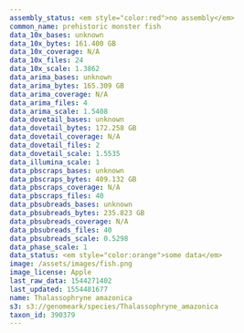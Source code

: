 ```yaml
---
assembly_status: <em style="color:red">no assembly</em>
common_name: prehistoric monster fish
data_10x_bases: unknown
data_10x_bytes: 161.400 GB
data_10x_coverage: N/A
data_10x_files: 24
data_10x_scale: 1.3862
data_arima_bases: unknown
data_arima_bytes: 165.309 GB
data_arima_coverage: N/A
data_arima_files: 4
data_arima_scale: 1.5408
data_dovetail_bases: unknown
data_dovetail_bytes: 172.258 GB
data_dovetail_coverage: N/A
data_dovetail_files: 2
data_dovetail_scale: 1.5535
data_illumina_scale: 1
data_pbscraps_bases: unknown
data_pbscraps_bytes: 409.132 GB
data_pbscraps_coverage: N/A
data_pbscraps_files: 40
data_pbsubreads_bases: unknown
data_pbsubreads_bytes: 235.823 GB
data_pbsubreads_coverage: N/A
data_pbsubreads_files: 40
data_pbsubreads_scale: 0.5298
data_phase_scale: 1
data_status: <em style="color:orange">some data</em>
image: /assets/images/fish.png
image_license: Apple
last_raw_data: 1544271402
last_updated: 1554481677
name: Thalassophryne amazonica
s3: s3://genomeark/species/Thalassophryne_amazonica
taxon_id: 390379
---
```

